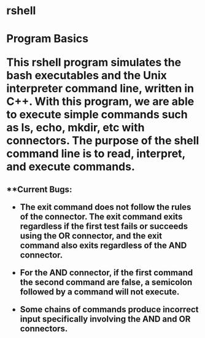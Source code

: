 # rshell

<h1> Program Basics 

This rshell program simulates the bash executables and the Unix interpreter command line, written in C++. With this program, we are able to execute simple commands such as ls, echo, mkdir, etc with connectors. The purpose of the shell command line is to read, interpret, and execute commands.





<h2>**Current Bugs:

- The exit command does not follow the rules of the connector. The exit command exits regardless if the first test fails or succeeds using the OR connector, and the exit command also exits regardless of the AND connector.

- For the AND connector, if the first command the second command are false, a semicolon followed by a command will not execute.

- Some chains of commands produce incorrect input specifically involving the AND and OR connectors.
